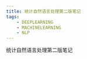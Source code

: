 ```yaml
---
title: 统计自然语言处理第二版笔记
tags:
	- DEEPLEARNING
	- MACHINELEARNING
	- NLP
---
```

统计自然语言处理第二版笔记

<!--more-->
